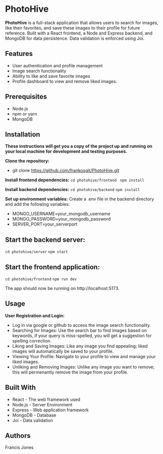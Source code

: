 # PhotoHive

**PhotoHive** is a full-stack application that allows users to search for images, like their favorites, and save these images to their profile for future reference. Built with a React frontend, a Node and Express backend, and MongoDB for data persistence. Data validation is enforced using Joi.

## Features

* User authentication and profile management
* Image search functionality
* Ability to like and save favorite images
* Profile dashboard to view and remove liked images.

## Prerequisites
* Node.js
* npm or yarn
* MongoDB


## Installation
**These instructions will get you a copy of the project up and running on your local machine for development and testing purposes.**

**Clone the repository:**
* git clone https://github.com/frankosgit/PhotoHive.git
  
**Install frontend dependencies:**
```cd photohive/frontend```
``` npm install```

**Install backend dependencies:**
```cd photohive/backend```
```npm install```

**Set up environment variables:**
Create a .env file in the backend directory and add the following variables:

* MONGO_USERNAME=your_mongodb_username
* MONGO_PASSWORD=your_mongodb_password
* SERVER_PORT=your_serverport


## Start the backend server:
```cd photohive/server```
```npm start```
  
## Start the frontend application:
```cd photohive/frontend```
```npm run dev```

The app should now be running on http://localhost:5173.

## Usage
**User Registration and Login:** 
* Log in via google or github to access the image search functionality.
* Searching for Images: Use the search bar to find images based on keywords, if your query is miss-spelled, you will get a suggestion for spelling correction.
* Liking and Saving Images: Like any image you find appealing; liked images will automatically be saved to your profile.
* Viewing Your Profile: Navigate to your profile to view and manage your liked images.
* Unliking and Removing Images: Unlike any image you want to remove; this will permenantly remove the image from your profile.
  
## Built With
* React - The web framework used
* Node.js - Server Environment
* Express - Web application framework
* MongoDB - Database
* Joi - Data validation

## Authors
Francis Jones
